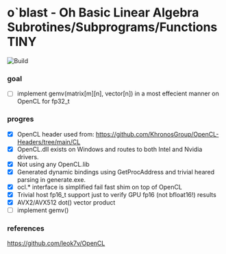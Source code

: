 # o`blast - Oh Basic Linear Algebra Subrotines/Subprograms/Functions TINY

![Build](https://github.com/leok7v/oblast/workflows/windows/build/badge.svg)

### goal

- [ ] implement gemv(matrix[m][n], vector[n]) in a most effecient manner on OpenCL for fp32_t

### progres

- [x] OpenCL header used from: 
   https://github.com/KhronosGroup/OpenCL-Headers/tree/main/CL
- [x] OpenCL.dll exists on Windows and routes to both Intel and Nvidia drivers.
- [x] Not using any OpenCL.lib
- [x] Generated dynamic bindings using GetProcAddress and trivial heared parsing in generate.exe.
- [x] ocl.* interface is simplified fail fast shim on top of OpenCL
- [x] Trivial host fp16_t support just to verify GPU fp16 (not bfloat16!) results
- [x] AVX2/AVX512 dot() vector product
- [ ] implement gemv()

### references

https://github.com/leok7v/OpenCL

